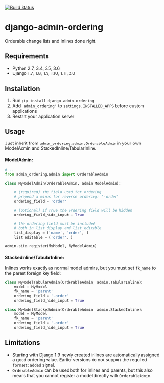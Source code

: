 [![Build Status](https://travis-ci.org/matthiask/django-admin-ordering.svg?branch=master)](https://travis-ci.org/matthiask/django-admin-ordering)

# django-admin-ordering
Orderable change lists and inlines done right.

## Requirements
- Python 2.7, 3.4, 3.5, 3.6
- Django 1.7, 1.8, 1.9, 1.10, 1.11, 2.0

## Installation

1. Run ``pip install django-admin-ordering``
2. Add ``'admin_ordering'`` to ``settings.INSTALLED_APPS`` before custom applications
5. Restart your application server

## Usage

Just inherit from `admin_ordering.admin.OrderableAdmin` in your own ModelAdmin and StackedInline/TabularInline.

#### ModelAdmin:
```python
# ...
from admin_ordering.admin import OrderableAdmin

class MyModelAdmin(OrderableAdmin, admin.ModelAdmin):

    # [required] the field used for ordering
    # prepend a minus for reverse ordering: '-order'
    ordering_field = 'order'

    # [optional] if True the ordering field will be hidden
    ordering_field_hide_input = True

    # the ordering field must be included
    # both in list_display and list_editable
    list_display = ('name', 'order', )
    list_editable = ('order', )

admin.site.register(MyModel, MyModelAdmin)
```

#### StackedInline/TabularInline:
Inlines works exactly as normal model admins, but you must set `fk_name` to the parent foreign key field:

```python
class MyModelTabularAdmin(OrderableAdmin, admin.TabularInline):
    model = MyModel
    fk_name = 'parent'
    ordering_field = '-order'
    ordering_field_hide_input = True
```

```python
class MyModelStackedAdmin(OrderableAdmin, admin.StackedInline):
    model = MyModel
    fk_name = 'parent'
    ordering_field = '-order'
    ordering_field_hide_input = True
```

## Limitations

- Starting with Django 1.9 newly created inlines are automatically assigned
  a good ordering value. Earlier versions do not support the required
  `formset:added` signal.
- `OrderableAdmin` can be used both for inlines and parents, but this
  also means that you cannot register a model directly with
  `OrderableAdmin`.
